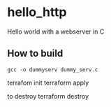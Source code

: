 # hello_http
Hello world with a webserver in C


## How to build
```gcc -o dummyserv dummy_serv.c```

terrafom init
terraform apply

to destroy
terraform destroy
